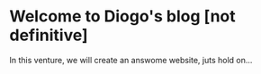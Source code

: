 # Welcome to Diogo's blog [not definitive]

In this venture, we will create an answome website, juts hold on...
